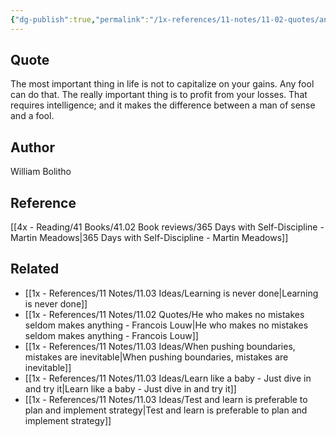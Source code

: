 ```yaml
---
{"dg-publish":true,"permalink":"/1x-references/11-notes/11-02-quotes/any-fool-can-capitalize-on-gains-the-important-thing-is-to-profit-from-your-losses-william-bolitho/","title":"Any fool can capitalize on gains. The important thing is to profit from your losses - William Bolitho","created":"2024-02-18T16:36:59.895+03:00","updated":"2024-02-18T16:36:59.895+03:00"}
---
```



## Quote
The most important thing in life is not to capitalize on your gains. Any fool can do that. The really important thing is to profit from your losses. That requires intelligence; and it makes the difference between a man of sense and a fool.

## Author
William Bolitho

## Reference
[[4x - Reading/41 Books/41.02 Book reviews/365 Days with Self-Discipline - Martin Meadows\|365 Days with Self-Discipline - Martin Meadows]]

## Related
- [[1x - References/11 Notes/11.03 Ideas/Learning is never done\|Learning is never done]]
- [[1x - References/11 Notes/11.02 Quotes/He who makes no mistakes seldom makes anything - Francois Louw\|He who makes no mistakes seldom makes anything - Francois Louw]]
- [[1x - References/11 Notes/11.03 Ideas/When pushing boundaries, mistakes are inevitable\|When pushing boundaries, mistakes are inevitable]]
- [[1x - References/11 Notes/11.03 Ideas/Learn like a baby - Just dive in and try it\|Learn like a baby - Just dive in and try it]]
- [[1x - References/11 Notes/11.03 Ideas/Test and learn is preferable to plan and implement strategy\|Test and learn is preferable to plan and implement strategy]]